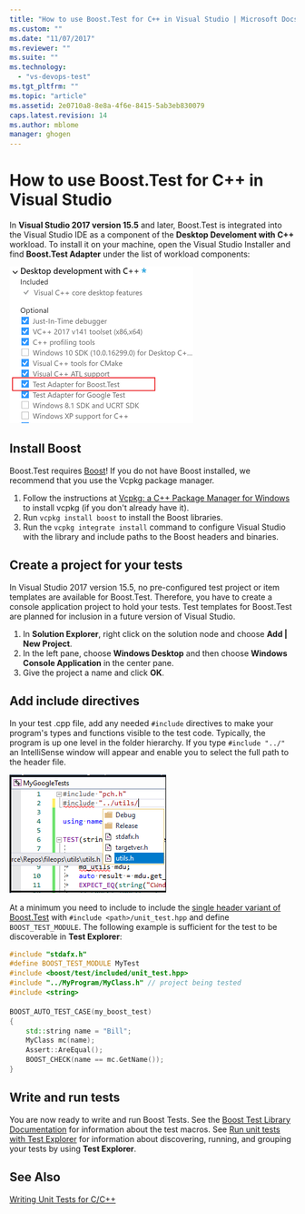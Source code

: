```yaml
---
title: "How to use Boost.Test for C++ in Visual Studio | Microsoft Docs"
ms.custom: ""
ms.date: "11/07/2017"
ms.reviewer: ""
ms.suite: ""
ms.technology: 
  - "vs-devops-test"
ms.tgt_pltfrm: ""
ms.topic: "article"
ms.assetid: 2e0710a8-8e8a-4f6e-8415-5ab3eb830079
caps.latest.revision: 14
ms.author: mblome
manager: ghogen
---
```


# How to use Boost.Test for C++ in Visual Studio
In **Visual Studio 2017 version 15.5** and later, Boost.Test is integrated into the Visual Studio IDE as a component of the **Desktop Develoment with C++** workload. To install it on your machine, open the Visual Studio Installer and find **Boost.Test Adapter** under the list of workload components:

![Install Boost Test](media/cpp-boost-component.png "Install Boost.Test for C++")

## Install Boost

 Boost.Test requires [Boost](http://www.boost.org/)! If you do not have Boost installed, we recommend that you use the Vcpkg package manager. 

1. Follow the instructions at [Vcpkg: a C++ Package Manager for Windows](/cpp/vcpkg) to install vcpkg (if you don't already have it).
2. Run `vcpkg install boost` to install the Boost libraries.
3. Run the `vcpkg integrate install` command to configure Visual Studio with the library and include paths to the Boost headers and binaries. 

## Create a project for your tests
In Visual Studio 2017 version 15.5, no pre-configured test project or item templates are  available for Boost.Test. Therefore, you have to create a console application project to hold your tests. Test templates for Boost.Test are planned for inclusion in a future version of Visual Studio. 

1. In **Solution Explorer**, right click on the solution node and choose **Add | New Project**. 
2. In the left pane, choose **Windows Desktop** and then choose **Windows Console Application** in the center pane. 
3. Give the project a name and click **OK**. 

## Add include directives
In your test .cpp file, add any needed `#include` directives to make your program's types and functions visible to the test code. Typically, the program is up one level in the folder hierarchy. If you type `#include "../"`
an IntelliSense window will appear and enable you to select the full path to the header file.

![Add #include directives](media/cpp-gtest-includes.png "Add include directives to the test .cpp file")

At a minimum you need to include to include the [single header variant of Boost.Test](http://www.boost.org/doc/libs/1_48_0/libs/test/doc/html/utf/user-guide/usage-variants/single-header-variant.html) with `#include <path>/unit_test.hpp` and define `BOOST_TEST_MODULE`. The following example is sufficient for the test to be discoverable in **Test Explorer**:

```cpp
#include "stdafx.h"
#define BOOST_TEST_MODULE MyTest
#include <boost/test/included/unit_test.hpp>
#include "../MyProgram/MyClass.h" // project being tested
#include <string>

BOOST_AUTO_TEST_CASE(my_boost_test)
{
	std::string name = "Bill";
	MyClass mc(name);
	Assert::AreEqual();
	BOOST_CHECK(name == mc.GetName());
}
```

## Write and run tests
You are now ready to write and run Boost Tests. See the [Boost Test Library Documentation](http://www.boost.org/doc/libs/1_38_0/libs/test/doc/html/index.html) for information about the test macros. See [Run unit tests with Test Explorer](run-unit-tests-with-test-explorer.md) for information about discovering, running, and grouping your tests by using **Test Explorer**.

## See Also
[Writing Unit Tests for C/C++](writing-unit-tests-for-c-cpp.md)


  







